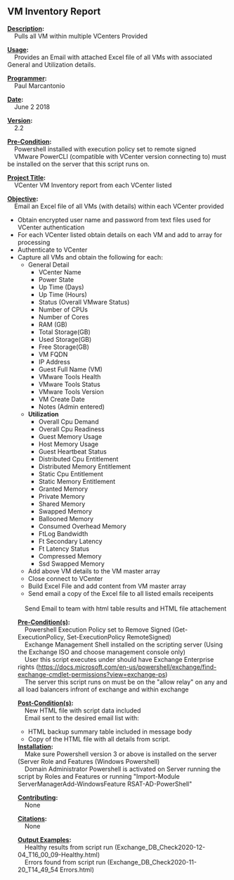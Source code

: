 <h2>VM Inventory Report</h2>
<strong><u>Description</u>:</strong> 
  <br/>&nbsp;&nbsp;&nbsp;&nbsp;Pulls all VM within multiple VCenters Provided  
  
<strong><u>Usage</u>:</strong> 
  <br/>&nbsp;&nbsp;&nbsp;&nbsp;Provides an Email with attached Excel file of all VMs with associated General and Utilization details.

<strong><u>Programmer</u>:</strong>
     <br/>&nbsp;&nbsp;&nbsp;&nbsp;Paul Marcantonio
     
<strong><u>Date</u>:</strong>
     <br/>&nbsp;&nbsp;&nbsp;&nbsp;June 2 2018
     
<strong><u>Version</u>:</strong>
     <br/>&nbsp;&nbsp;&nbsp;&nbsp;2.2

<strong><u>Pre-Condition</u>:</strong>
  <br/>&nbsp;&nbsp;&nbsp;&nbsp;Powershell installed with execution policy set to remote signed
  <br/>&nbsp;&nbsp;&nbsp;&nbsp;VMware PowerCLI (compatible with VCenter version connecting to) must be installed on the server that this script runs on.

<strong><u>Project Title</u>:</strong>
<br/>&nbsp;&nbsp;&nbsp;&nbsp;VCenter VM Inventory report from each VCenter listed

<strong><u>Objective</u>:</strong>
    <br/>&nbsp;&nbsp;&nbsp;&nbsp;Email an Excel file of all VMs (with details) within each VCenter provided
	<ul>
		<li>Obtain encrypted user name and password from text files used for VCenter authentication</li> 
		<li>For each VCenter listed obtain details on each VM and add to array for processing</li>
		<li>Authenticate to VCenter</li>
		<li>Capture all VMs and obtain the following for each:
		<ul>
		<li>General Detail
		<ul>
			<li>VCenter Name</li>
			<li>Power State</li>
			<li>Up Time (Days)</li> 
			<li>Up Time (Hours)</li> 
			<li>Status (Overall VMware Status)</li>
			<li>Number of CPUs</li>
			<li>Number of Cores</li> 
			<li>RAM (GB)</li>
			<li>Total Storage(GB)</li>
			<li>Used Storage(GB)</li> 
			<li>Free Storage(GB)</li> 
			<li>VM FQDN</li>
			<li>IP Address</li> 
			<li>Guest Full Name (VM)</li>
			<li>VMware Tools Health</li> 
			<li>VMware Tools Status</li> 
			<li>VMware Tools Version</li> 
			<li>VM Create Date</li>
			<li>Notes (Admin entered)</li>
			</ul></li>
			<li><strong>Utilization</strong>
			<ul>
				<li>Overall Cpu Demand</li> 
				<li>Overall Cpu Readiness</li>
				<li>Guest Memory Usage </li>
				<li>Host Memory Usage </li>
				<li>Guest Heartbeat Status </li>
				<li>Distributed Cpu Entitlement </li>
				<li>Distributed Memory Entitlement </li>
				<li>Static Cpu Entitlement </li>
				<li>Static Memory Entitlement</li>
				<li>Granted Memory </li>
				<li>Private Memory </li>
				<li>Shared Memory </li>
				<li>Swapped Memory </li>
				<li>Ballooned Memory </li>
				<li>Consumed Overhead Memory</li> 
				<li>FtLog Bandwidth</li> 
				<li>Ft Secondary Latency</li> 
				<li>Ft Latency Status</li> 
				<li>Compressed Memory</li> 
				<li>Ssd Swapped Memory</li>
			</ul></li>
		<li>Add above VM details to the VM master array</li>
		<li>Close connect to VCenter</li>
		<li>Build Excel File and add content from VM master array </li>
		<li>Send email a copy of the Excel file to all listed emails receipents</li>
	</ul>
	<br/>&nbsp;&nbsp;&nbsp;&nbsp;Send Email to team with html table results and HTML file attachement

<strong><u>Pre-Condition(s)</u>:</strong>
     <br/>&nbsp;&nbsp;&nbsp;&nbsp;Powershell Execution Policy set to Remove Signed (Get-ExecutionPolicy, Set-ExecutionPolicy RemoteSigned)
     <br/>&nbsp;&nbsp;&nbsp;&nbsp;Exchange Management Shell installed on the scripting server (Using the Exchange ISO and choose management console only)
     <br/>&nbsp;&nbsp;&nbsp;&nbsp;User this script executes under should have Exchange Enterprise rights (https://docs.microsoft.com/en-us/powershell/exchange/find-exchange-cmdlet-permissions?view=exchange-ps)
     <br/>&nbsp;&nbsp;&nbsp;&nbsp;The server this script runs on must be on the "allow relay" on any and all load balancers infront of exchange and within exchange

<strong><u>Post-Condition(s)</u>:</strong>
     <br/>&nbsp;&nbsp;&nbsp;&nbsp;New HTML file with script data included
     <br/>&nbsp;&nbsp;&nbsp;&nbsp;Email sent to the desired email list with:
          <ul>
            <li>HTML backup summary table included in message body</li>
            <li>Copy of the HTML file with all details from script.</li>
          </ul>
 <strong><u>Installation</u>:</strong>
     <br/>&nbsp;&nbsp;&nbsp;&nbsp;Make sure Powershell version 3 or above is installed on the server (Server Role and Features (Windows Powershell)
     <br/>&nbsp;&nbsp;&nbsp;&nbsp;Domain Administrator Powershell is activated on Server running the script by Roles and Features or running "Import-Module ServerManagerAdd-WindowsFeature RSAT-AD-PowerShell"
     
<strong><u>Contributing</u>:</strong>
    <br/>&nbsp;&nbsp;&nbsp;&nbsp;None

<strong><u>Citations</u>:</strong>
     <br/>&nbsp;&nbsp;&nbsp;&nbsp;None
	 
<strong><u>Output Examples</u>:</strong>
    <br/>&nbsp;&nbsp;&nbsp;&nbsp;Healthy results from script run (Exchange_DB_Check2020-12-04_T16_00_09-Healthy.html)
    <br/>&nbsp;&nbsp;&nbsp;&nbsp;Errors found from script run (Exchange_DB_Check2020-11-20_T14_49_54 Errors.html) 	 
	 
